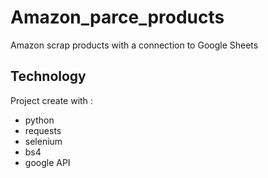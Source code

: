 # Amazon_parce_products
Amazon scrap products with a connection to Google Sheets

## Technology
Project create with :
* python
* requests
* selenium
* bs4
* google API

